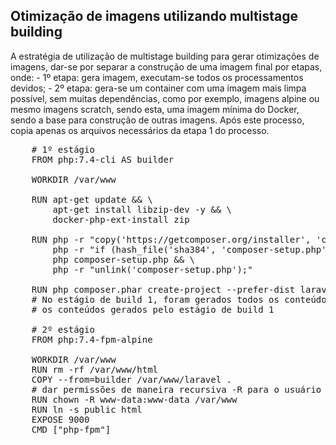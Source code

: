 ## Otimização de imagens utilizando multistage building

A estratégia de utilização de multistage building para gerar otimizações de imagens, dar-se por separar a construção de uma imagem final por etapas, onde:
    - 1º etapa: gera imagem, executam-se todos os processamentos devidos;
    - 2º etapa: gera-se um container com uma imagem mais limpa possível, sem muitas dependências, como por exemplo, imagens alpine ou mesmo imagens scratch, sendo esta, uma imagem mínima do Docker, sendo a base para construção de outras imagens. Após este processo, copia apenas os arquivos necessários da etapa 1 do processo. 

<pre>
    # 1º estágio
    FROM php:7.4-cli AS builder

    WORKDIR /var/www

    RUN apt-get update && \
        apt-get install libzip-dev -y && \
        docker-php-ext-install zip

    RUN php -r "copy('https://getcomposer.org/installer', 'composer-setup.php');" && \
        php -r "if (hash_file('sha384', 'composer-setup.php') === 'e21205b207c3ff031906575712edab6f13eb0b361f2085f1f1237b7126d785e826a450292b6cfd1d64d92e6563bbde02') { echo 'Installer verified'; } else { echo 'Installer corrupt'; unlink('composer-setup.php'); } echo PHP_EOL;" && \
        php composer-setup.php && \
        php -r "unlink('composer-setup.php');"

    RUN php composer.phar create-project --prefer-dist laravel/laravel laravel
    # No estágio de build 1, foram gerados todos os conteúdos necessários e no estágio de build 2, foram copiados
    # os conteúdos gerados pelo estágio de build 1

    # 2º estágio
    FROM php:7.4-fpm-alpine

    WORKDIR /var/www
    RUN rm -rf /var/www/html
    COPY --from=builder /var/www/laravel .
    # dar permissões de maneira recursiva -R para o usuário www-data
    RUN chown -R www-data:www-data /var/www
    RUN ln -s public html
    EXPOSE 9000
    CMD ["php-fpm"]
</pre>